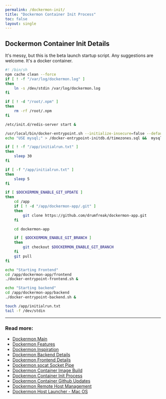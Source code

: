```yaml
---
permalink: /dockermon-init/
title: "Dockermon Container Init Process"
toc: false
layout: single
---
```


## Dockermon Container Init Details

It's messy, but this is the beta launch startup script. Any suggestions are welcome. It's a docker container.

```bash
#! /bin/sh
npm cache clean --force
if [ ! -f "/var/log/dockermon.log" ] 
then
    ln -s /dev/stdin /var/log/dockermon.log
fi

if [ ! -d "/root/.npm" ] 
then
    rm -rf /root/.npm
fi

/etc/init.d/redis-server start &

/usr/local/bin/docker-entrypoint.sh --initialize-insecure=false --default-authentication-plugin=mysql_native_password > /var/log/dockermon.log &
echo "USE mysql;" > /docker-entrypoint-initdb.d/timezones.sql &&  mysql_tzinfo_to_sql /usr/share/zoneinfo >> /docker-entrypoint-initdb.d/timezones.sql

if [ ! -f "/app/initialrun.txt" ]
then
    sleep 30
fi

if [ -f "/app/initialrun.txt" ]
then
    sleep 5
fi

if [ $DOCKERMON_ENABLE_GIT_UPDATE ]
then
    cd /app
    if [ ! -d "/app/dockermon-app/.git" ]
    then
        git clone https://github.com/drumfreak/dockermon-app.git
    fi

    cd dockermon-app

    if [ $DOCKERMON_ENABLE_GIT_BRANCH ]
    then
        git checkout $DOCKERMON_ENABLE_GIT_BRANCH
    fi
    git pull
fi

echo "Starting Frontend"
cd /app/dockermon-app/frontend
./docker-entrypoint-frontend.sh &

echo "Starting backend"
cd /app/dockermon-app/backend 
./docker-entrypoint-backend.sh &

touch /app/initialrun.txt
tail -f /dev/stdin
```

<hr />

### Read more:

- [Dockermon Main](/dockermon)
- [Dockermon Features](/dockermon/dockermon-features)
- [Dockermon Inspiration](/dockermon/dockermon-inspiration)
- [Dockermon Backend Details](/dockermon/dockermon-backend)
- [Dockermon Frontend Details](/dockermon/dockermon-frontend)
- [Dockermon socat Socket Pipe](/dockermon/dockermon-socat)
- [Dockermon Container Image Build](/dockermon/dockermon-container-build)
- [Dockermon Container Init Process](/dockermon/dockermon-init)
- [Dockermon Container Github Updates](/dockermon/dockermon-remote-updates)
- [Dockermon Remote Host Management](/dockermon/dockermon-container-remote-hosts)
- [Dockermon Host Launcher - Mac OS](/dockermon/dockermon-host-launcher)
